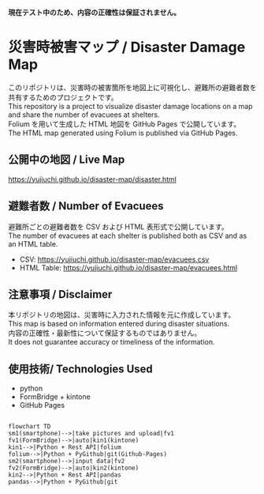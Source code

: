 **現在テスト中のため、内容の正確性は保証されません。**

# 災害時被害マップ / Disaster Damage Map

このリポジトリは、災害時の被害箇所を地図上に可視化し、避難所の避難者数を共有するためのプロジェクトです。  
This repository is a project to visualize disaster damage locations on a map and share the number of evacuees at shelters.  
Folium を用いて生成した HTML 地図を GitHub Pages で公開しています。  
The HTML map generated using Folium is published via GitHub Pages.  

## 公開中の地図 / Live Map
https://yujiuchi.github.io/disaster-map/disaster.html

## 避難者数 / Number of Evacuees
避難所ごとの避難者数を CSV および HTML 表形式で公開しています。  
The number of evacuees at each shelter is published both as CSV and as an HTML table.  

- CSV: https://yujiuchi.github.io/disaster-map/evacuees.csv  
- HTML Table: https://yujiuchi.github.io/disaster-map/evacuees.html  

## 注意事項 / Disclaimer
本リポジトリの地図は、災害時に入力された情報を元に作成しています。  
This map is based on information entered during disaster situations.  
内容の正確性・最新性について保証するものではありません。  
It does not guarantee accuracy or timeliness of the information.  


## 使用技術/ Technologies Used
- python 
- FormBridge + kintone
- GitHub Pages

```mermaid

flowchart TD
sm1(smartphone)-->|take pictures and upload|fv1
fv1(FormBridge)-->|auto|kin1(kintone)
kin1-->|Python + Rest API|folium
folium-->|Python + PyGithub|git(Github-Pages)
sm2(smartphone)-->|input data|fv2
fv2(FormBridge)-->|auto|kin2(kintone)
kin2-->|Python + Rest API|pandas
pandas-->|Python + PyGithub|git

```
